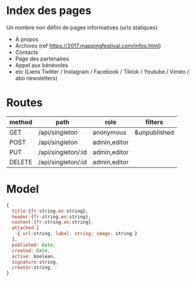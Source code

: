 # Index des pages
Un nombre non défini de pages informatives (urls statiques)
- À propos
- Archives (ref https://2017.mappingfestival.com/infos.html)
- Contacts
- Page des partenaires
- Appel aux bénévoles
- etc (Liens Twitter / Instagram / Facebook / Tiktok / Youtube / Viméo / abo
newsletters)

# Routes
|method|path|role|filters|
|--|--|--|--|
|GET|/api/singleton|anonymous|&unpublished |
|POST|/api/singleton|admin,editor||
|PUT|/api/singleton/:id|admin,editor||
|DELETE|/api/singleton/:id|admin,editor||


# Model

``` js
{
  title:{fr:string,en:string},
  header:{fr:string,en:string},
  content:{fr:string,en:string},  
  attached:[
    { url:string, label: string: image: string }
  ],
  published: Date,
  created: Date,
  active: boolean,
  signature:string,
  creator:string,
}


